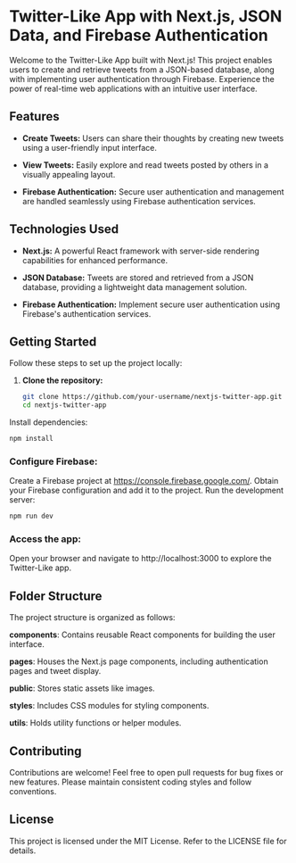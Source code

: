 # Twitter-Like App with Next.js, JSON Data, and Firebase Authentication



Welcome to the Twitter-Like App built with Next.js! This project enables users to create and retrieve tweets from a JSON-based database, along with implementing user authentication through Firebase. Experience the power of real-time web applications with an intuitive user interface.

## Features

- **Create Tweets:** Users can share their thoughts by creating new tweets using a user-friendly input interface.

- **View Tweets:** Easily explore and read tweets posted by others in a visually appealing layout.

- **Firebase Authentication:** Secure user authentication and management are handled seamlessly using Firebase authentication services.

## Technologies Used

- **Next.js:** A powerful React framework with server-side rendering capabilities for enhanced performance.

- **JSON Database:** Tweets are stored and retrieved from a JSON database, providing a lightweight data management solution.

- **Firebase Authentication:** Implement secure user authentication using Firebase's authentication services.

## Getting Started

Follow these steps to set up the project locally:

1. **Clone the repository:**

   ```bash
   git clone https://github.com/your-username/nextjs-twitter-app.git
   cd nextjs-twitter-app

Install dependencies:

```bash
npm install
```

### Configure Firebase:

Create a Firebase project at https://console.firebase.google.com/.
Obtain your Firebase configuration and add it to the project.
Run the development server:

```bash
npm run dev
```

### Access the app:

Open your browser and navigate to http://localhost:3000 to explore the Twitter-Like app.

## Folder Structure

The project structure is organized as follows:

**components**: Contains reusable React components for building the user interface.

**pages**: Houses the Next.js page components, including authentication pages and tweet display.

**public**: Stores static assets like images.

**styles**: Includes CSS modules for styling components.

**utils**: Holds utility functions or helper modules.

## Contributing
Contributions are welcome! Feel free to open pull requests for bug fixes or new features. Please maintain consistent coding styles and follow conventions.

## License
This project is licensed under the MIT License. Refer to the LICENSE file for details.
